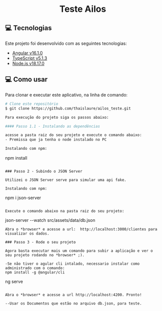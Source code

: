 <h1 align="center" >
  Teste Ailos
</h1>

## <p id='tecnologies'>💻 Tecnologias </p>
Este projeto foi desenvolvido com as seguintes tecnologias:

-  [Angular v16.1.0](https://angular.io/)
-  [TypeScript v5.1.3](https://www.typescriptlang.org/)
-  [Node.js v18.17.0](https://nodejs.org/en/)


## <p id='como'>💻 Como usar </p>
Para clonar e executar este aplicativo, na linha de comando:

```bash
# Clone este repositório
$ git clone https://github.com/thaislaure/ailos_teste.git

Para execução do projeto siga os passos abaixo:

#### Passo 1.1 - Instalando as dependências

acesse a pasta raiz do seu projeto e execute o comando abaixo:
- Premissa que ja tenha o node instalado no PC

Instalando com npm:
```
npm install
```

### Passo 2 - Subindo o JSON Server

Utilizei o JSON Server serve para simular uma api fake.

Instalando com npm:

```
npm i json-server
```

Execute o comando abaixo na pasta raiz do seu projeto:

```
json-server --watch src/assets/data/db.json
```
Abra o *browser* e acesse a url:  http://localhost:3000/clientes para visualizar os dados.

### Passo 3 - Rode o seu projeto

Agora basta executar mais um comando para subir a aplicação e ver o seu projeto rodando no *browser* ;).

-Se não tiver o agular cli intalado, necessario instalar como administrado com o comando:
npm install -g @angular/cli

```
ng serve
```

Abra o *browser* e acesse a url http://localhost:4200. Pronto!

--Usar os Documentos que estão no arquivo db.json, para teste.

